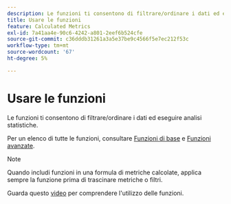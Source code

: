 ```yaml
---
description: Le funzioni ti consentono di filtrare/ordinare i dati ed eseguire analisi statistiche.
title: Usare le funzioni
feature: Calculated Metrics
exl-id: 7a41aa4e-90c6-4242-a801-2eef6b524cfe
source-git-commit: c36dddb31261a3a5e37be9c4566f5e7ec212f53c
workflow-type: tm+mt
source-wordcount: '67'
ht-degree: 5%

---
```


# Usare le funzioni

Le funzioni ti consentono di filtrare/ordinare i dati ed eseguire analisi statistiche.

Per un elenco di tutte le funzioni, consultare [Funzioni di base](/help/components/calc-metrics/cm-functions.md) e [Funzioni avanzate](/help/components/calc-metrics/cm-adv-functions.md).

>[!NOTE]
>
>Quando includi funzioni in una formula di metriche calcolate, applica sempre la funzione prima di trascinare metriche o filtri.

Guarda questo [video](https://youtu.be/SSyWvomnewI) per comprendere l&#39;utilizzo delle funzioni.
